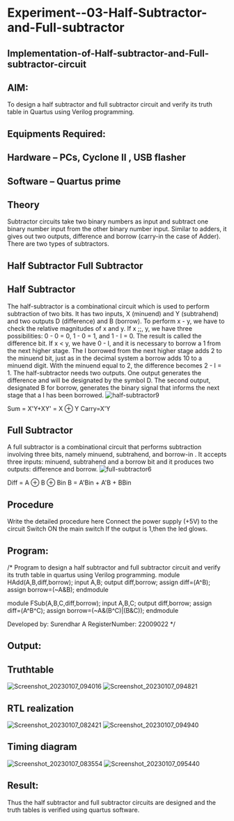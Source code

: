 # Experiment--03-Half-Subtractor-and-Full-subtractor
## Implementation-of-Half-subtractor-and-Full-subtractor-circuit
## AIM:
To design a half subtractor and full subtractor circuit and verify its truth table in Quartus using Verilog programming.

## Equipments Required:
## Hardware – PCs, Cyclone II , USB flasher
## Software – Quartus prime
## Theory
Subtractor circuits take two binary numbers as input and subtract one binary number input from the other binary number input. Similar to adders, it gives out two outputs, difference and borrow (carry-in the case of Adder). There are two types of subtractors.

## Half Subtractor Full Subtractor
## Half Subtractor
The half-subtractor is a combinational circuit which is used to perform subtraction of two bits. It has two inputs, X (minuend) and Y (subtrahend) and two outputs D (difference) and B (borrow). To perform x - y, we have to check the relative magnitudes of x and y. If x ;;, y, we have three possibilities: 0 - 0 = 0, 1 - 0 = 1, and 1 - I = 0. The result is called the difference bit. If x < y, we have 0 - I, and it is necessary to borrow a 1 from the next higher stage. The I borrowed from the next higher stage adds 2 to the minuend bit, just as in the decimal system a borrow adds 10 to a minuend digit. With the minuend equal to 2, the difference becomes 2 - I = 1. The half-subtractor needs two outputs. One output generates the difference and will be designated by the symbol D. The second output, designated B for borrow, generates the binary signal that informs the next stage that a I has been borrowed.
![half-subtractor9](https://user-images.githubusercontent.com/36288975/166112538-58c3bc7c-ee5d-4e6a-ac8d-8e8328efe27a.png)


Sum = X'Y+XY' = X ⊕ Y
Carry=X'Y

## Full Subtractor
A full subtractor is a combinational circuit that performs subtraction involving three bits, namely minuend, subtrahend, and borrow-in . It accepts three inputs: minuend, subtrahend and a borrow bit and it produces two outputs: difference and borrow. 
![full-subtractor6](https://user-images.githubusercontent.com/36288975/166112541-24c68359-3de8-4674-ae22-8272ffc385ed.png)


Diff = A ⊕ B ⊕ Bin B = A'Bin + A'B + BBin

## Procedure
Write the detailed procedure here 
Connect the power supply (+5V) to the circuit Switch ON the main switch If the output is 1,then the led glows.

## Program:
/*
Program to design a half subtractor and full subtractor circuit and verify its truth table in quartus using Verilog programming.
module HAdd(A,B,diff,borrow);
input A,B;
output diff,borrow;
assign diff=(A^B);
assign borrow=(~A&B);
endmodule

module FSub(A,B,C,diff,borrow);
input A,B,C;
output diff,borrow;
assign diff=(A^B^C);
assign borrow=(~A&(B^C)|(B&C));
endmodule

Developed by: Surendhar A
RegisterNumber:  22009022
*/

## Output:

## Truthtable
![Screenshot_20230107_094016](https://user-images.githubusercontent.com/118352907/211160056-a81dfaf9-9da9-4969-9fe9-992540521c37.png)
![Screenshot_20230107_094821](https://user-images.githubusercontent.com/118352907/211160421-a654e994-a02f-450f-94bb-131095765fa9.png)

##  RTL realization
![Screenshot_20230107_082421](https://user-images.githubusercontent.com/118352907/211159931-f6cc6ba2-797d-4885-93da-911c9db91c83.png)
![Screenshot_20230107_094940](https://user-images.githubusercontent.com/118352907/211160468-51828a78-edb0-4b2d-9491-ff5375daf68d.png)

## Timing diagram 
![Screenshot_20230107_083554](https://user-images.githubusercontent.com/118352907/211159951-cf13c2f0-2741-4c8f-8a55-4b35fa72d30b.png)
![Screenshot_20230107_095440](https://user-images.githubusercontent.com/118352907/211160666-bea08da0-cff3-4012-ab68-67035888730c.png)

## Result:
Thus the half subtractor and full subtractor circuits are designed and the truth tables is verified using quartus software.
